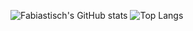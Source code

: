 <!-- ### Hi there 👋 -->

<!--
**fabiastisch/fabiastisch** is a ✨ _special_ ✨ repository because its `README.md` (this file) appears on your GitHub profile.

Here are some ideas to get you started:

- 🔭 I’m currently working on ...
- 🌱 I’m currently learning ...
- 👯 I’m looking to collaborate on ...
- 🤔 I’m looking for help with ...
- 💬 Ask me about ...
- 📫 How to reach me: ...
- 😄 Pronouns: ...
- ⚡ Fun fact: ...
-->

![Fabiastisch's GitHub stats](https://github-readme-stats.vercel.app/api?username=fabiastisch&count_private=true&show_icons=true&theme=dark)
![Top Langs](https://github-readme-stats.vercel.app/api/top-langs/?hide=hlsl,glsl,shaderlab&username=fabiastisch&layout=compact&langs_count=5&theme=dark)
